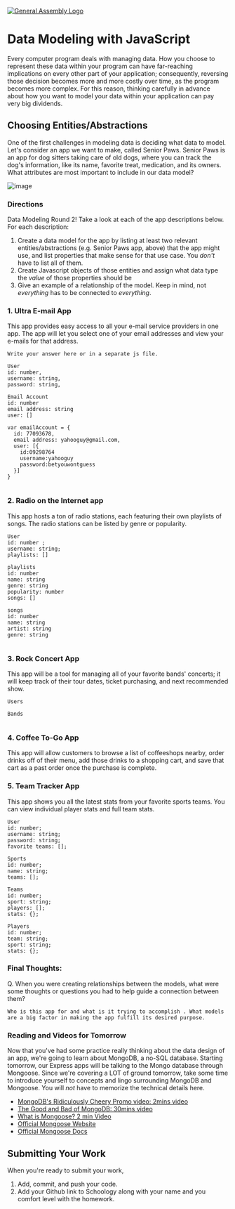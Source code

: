 [![General Assembly Logo](https://camo.githubusercontent.com/1a91b05b8f4d44b5bbfb83abac2b0996d8e26c92/687474703a2f2f692e696d6775722e636f6d2f6b6538555354712e706e67)](https://generalassemb.ly/education/web-development-immersive)

# Data Modeling with JavaScript

Every computer program deals with managing data. How you choose to represent
these data within your program can have far-reaching implications on every other
part of your application; consequently, reversing those decision becomes more
and more costly over time, as the program becomes more complex. For this reason,
thinking carefully in advance about how you want to model your data within your
application can pay very big dividends.

## Choosing Entities/Abstractions

One of the first challenges in modeling data is deciding what data to model.
Let's consider an app we want to make, called Senior Paws. Senior Paws is an app for dog sitters taking care of old dogs, where you can track the dog's information, like its name, favorite treat, medication, and its owners. What attributes are most important to include in our data model?

![image](data_modeling.png)


### Directions

Data Modeling Round 2! Take a look at each of the app descriptions below. For each description:
  1. Create a data model for the app by listing at least two relevant
entities/abstractions (e.g. Senior Paws app, above) that the app might use, and list properties that make sense for that use case. You *don't* have to list all of them.
  1. Create Javascript objects of those entities and assign what data type the _value_ of those properties should be
  1. Give an example of a relationship of the model. Keep in mind, not _everything_ has to be connected to _everything_.

### 1. Ultra E-mail App

This app provides easy access to all your e-mail service providers in one app. The app will let you select one of your email addresses and view your e-mails for that address.

```
Write your answer here or in a separate js file.

User
id: number,
username: string,
password: string,

Email Account
id: number 
email address: string
user: []

var emailAccount = {
  id: 77093678,
  email address: yahooguy@gmail.com,
  user: [{
    id:09298764
    username:yahooguy
    password:betyouwontguess
  }]
}


```

### 2. Radio on the Internet app

This app hosts a ton of radio stations, each featuring their own playlists of songs. The radio stations can be listed by genre or popularity.


```
User 
id: number ;
username: string;
playlists: []

playlists
id: number 
name: string
genre: string
popularity: number
songs: []

songs 
id: number
name: string
artist: string
genre: string


```

### 3. Rock Concert App

This app will be a tool for managing all of your favorite bands' concerts; it will keep track of their tour dates, ticket purchasing, and next recommended show.

```
Users

Bands


```

### 4. Coffee To-Go App

This app will allow customers to browse a list of coffeeshops nearby, order drinks off of their menu, add those drinks to a shopping cart, and save that cart as a past order once the purchase is complete.

### 5. Team Tracker App

This app shows you all the latest stats from your favorite sports teams. You can view individual player stats and full team stats.

```
User
id: number;
username: string;
password: string;
favorite teams: [];

Sports 
id: number; 
name: string;
teams: [];

Teams
id: number;
sport: string;
players: [];
stats: {};

Players
id: number;
team: string;
sport: string;
stats: {};

```


### Final Thoughts:

Q. When you were creating relationships between the models, what were some thoughts or questions you had to help guide a connection between them?

```
Who is this app for and what is it trying to accomplish . What models are a big factor in making the app fulfill its desired purpose. 
```

### Reading and Videos for Tomorrow
Now that you've had some practice really thinking about the data design of an app, we're going to learn about MongoDB, a no-SQL database. Starting tomorrow, our Express apps will be talking to the Mongo database through Mongoose. Since we're covering a LOT of ground tomorrow, take some time to introduce yourself to concepts and lingo surrounding MongoDB and Mongoose. You will _not_ have to memorize the technical details here.

- [MongoDB's Ridiculously Cheery Promo video: 2mins video](https://www.youtube.com/watch?v=CvIr-2lMLsk)
- [The Good and Bad of MongoDB: 30mins video](https://www.youtube.com/watch?v=hWxnRi_WXtg)
- [What is Mongoose? 2 min Video](https://www.youtube.com/watch?v=swWRUvluSkE)
- [Official Mongoose Website](http://mongoosejs.com/index.html)
- [Official Mongoose Docs](http://mongoosejs.com/docs/index.html)

## Submitting Your Work

  When you're ready to submit your work,

  1. Add, commit, and push your code.
  2. Add your Github link to Schoology along with your name and you comfort level with the homework.
